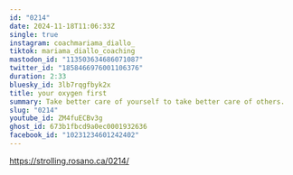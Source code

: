 ```yaml
---
id: "0214"
date: 2024-11-18T11:06:33Z
single: true
instagram: coachmariama_diallo_
tiktok: mariama_diallo_coaching
mastodon_id: "113503634686071087"
twitter_id: "1858466976001106376"
duration: 2:33
bluesky_id: 3lb7rqgfbyk2x
title: your oxygen first
summary: Take better care of yourself to take better care of others.
slug: "0214"
youtube_id: ZM4fuECBv3g
ghost_id: 673b1fbcd9a0ec0001932636
facebook_id: "10231234601242402"
---
```

https://strolling.rosano.ca/0214/
